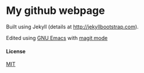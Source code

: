 # My github webpage

Built using Jekyll (details at <http://jekyllbootstrap.com>).

Edited using [GNU Emacs](http://www.gnu.org/software/emacs/) with [magit mode](https://github.com/magit/magit)


#### License

[MIT](http://opensource.org/licenses/MIT)

